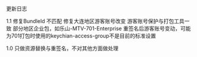更新日志

1.1
修复BundleId 不匹配
修复大连地区游客账号改变
游客账号保护与打包工具一致
部分地区企业包，如乐山-MTV-701-Enterprise 重签名后游客账号变动，可能为701打包时使用的keychian-access-group不是目前的标准设置

1.0
只做资源替换与重签名，不对其他方面做处理